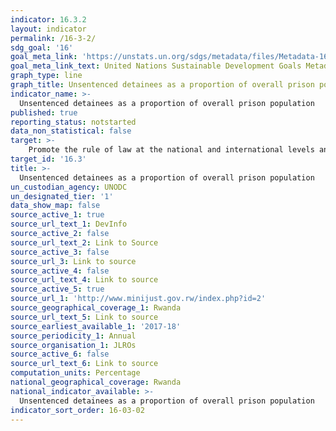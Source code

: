 ```yaml
---
indicator: 16.3.2
layout: indicator
permalink: /16-3-2/
sdg_goal: '16'
goal_meta_link: 'https://unstats.un.org/sdgs/metadata/files/Metadata-16-03-02.pdf'
goal_meta_link_text: United Nations Sustainable Development Goals Metadata (pdf 894kB)
graph_type: line
graph_title: Unsentenced detainees as a proportion of overall prison population
indicator_name: >-
  Unsentenced detainees as a proportion of overall prison population
published: true
reporting_status: notstarted
data_non_statistical: false
target: >-
    Promote the rule of law at the national and international levels and ensure equal access to justice for all
target_id: '16.3'
title: >-
  Unsentenced detainees as a proportion of overall prison population
un_custodian_agency: UNODC
un_designated_tier: '1'
data_show_map: false
source_active_1: true
source_url_text_1: DevInfo
source_active_2: false
source_url_text_2: Link to Source
source_active_3: false
source_url_3: Link to source
source_active_4: false
source_url_text_4: Link to source
source_active_5: true
source_url_1: 'http://www.minijust.gov.rw/index.php?id=2'
source_geographical_coverage_1: Rwanda
source_url_text_5: Link to source
source_earliest_available_1: '2017-18'
source_periodicity_1: Annual
source_organisation_1: JLROs
source_active_6: false
source_url_text_6: Link to source
computation_units: Percentage
national_geographical_coverage: Rwanda
national_indicator_available: >-
  Unsentenced detainees as a proportion of overall prison population
indicator_sort_order: 16-03-02
---
```

